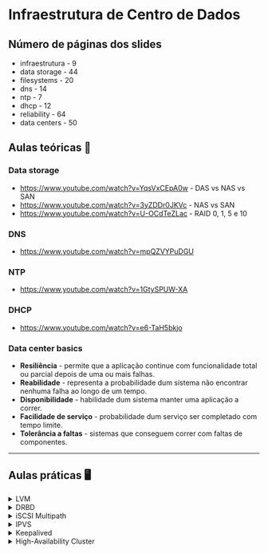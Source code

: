 # Infraestrutura de Centro de Dados

## Número de páginas dos slides

- infraestrutura - 9
- data storage - 44
- filesystems - 20
- dns - 14
- ntp - 7
- dhcp - 12
- reliability - 64
- data centers - 50

## Aulas teóricas 📕

### Data storage

- https://www.youtube.com/watch?v=YqsVxCEpA0w - DAS vs NAS vs SAN
- https://www.youtube.com/watch?v=3yZDDr0JKVc - NAS vs SAN
- https://www.youtube.com/watch?v=U-OCdTeZLac - RAID 0, 1, 5 e 10

### DNS

- https://www.youtube.com/watch?v=mpQZVYPuDGU

### NTP

- https://www.youtube.com/watch?v=1GtySPUW-XA

### DHCP

- https://www.youtube.com/watch?v=e6-TaH5bkjo

### Data center basics

- **Resiliência** - permite que a aplicação continue com funcionalidade total ou parcial depois de uma ou mais falhas.
- **Reabilidade** - representa a probabilidade dum sistema não encontrar nenhuma falha ao longo de um tempo. 
- **Disponibilidade** - habilidade dum sistema manter uma aplicação a correr.
- **Facilidade de serviço** - probabilidade dum serviço ser completado com tempo limite.
- **Tolerância a faltas** - sistemas que conseguem correr com faltas de componentes.

---

## Aulas práticas 🖥

<details>
<summary>LVM</summary>

### Logic Volume Manager

O ***LVM*** é uma ferramenta disponível no kernel do Linux para gestão de volumes lógicos. Ao originar uma camada de abstracção sobre o armazenamento físico, faz com que a criação e gestão de volumes lógicos seja mais flexível e dinâmica.

### Algumas vantagens
  
- Redimensionamento sem necessidade de refazer as partições.
- Nomes dos dispositivos personalizados pelo utilizador.
- Disk Striping, para aumento das velocidades de leitura e escrita (maior performance I/O).
- Mirroring volumes, para redundância dos dados.
- Volume Snapshots, para backups consistentes ou para testar alterações sem afectar os dados reais.

</details>

<details>
<summary>DRBD</summary>

### Distributed Replicated Block Device

O ***DRBD*** é utilizado para construção de clusters de alta disponibilidade, onde os dados devem ser replicados em mais de um local.

Os dados são gravados em dispositivos físicos comuns como HDs IDE e SATA, mas através do módulo do DRBD é criado um dispositivo de bloco, que gravará os dados via rede, num ou mais dispositivos físicos reais.

O DRBD trabalha como se fosse um RAID 1, mas em rede, ou seja, terás o teu dispositivo espelhado de uma máquina para outra via rede.

### Vantagens

- Fornece alta disponibilidade e integridade de dados nos 2 servidores em caso de falha de hardware ou sistema.
- Garante a integridade dos dados reforçando *write consistency* no nó primário e secundário.

### Desvantagens

- Fornece apenas um método para duplicar dados entre os nós. Os nós secundários não podem usar o dispositivo DRBD enquanto os dados estão a ser replicados.
- Não pode fornecer escalabilidade, pois os nós secundários não têm acesso aos dados secundários.

### Uso recomendado

- Situações de alta disponibilidade em que o acesso simultâneo aos dados não é necessário, mas o acesso instantâneo aos dados ativos no caso de falha do sistema ou hardware é necessário.

### Arquitetura

<img src="https://i.imgur.com/Bpv61hI.png" alt="drawing" width="500"/>

</details>

<details>
<summary>iSCSI Multipath</summary>

### Internet Small Computer System Interface

O ***iSCSI multipathing*** configura várias rotas entre um servidor e seus dispositivos de armazenamento para manter uma conexão constante e **equilibrar a carga de tráfego**. O software *multipathing* lida com todas as solicitações de entrada e saída e transmite-as no melhor caminho possível. O tráfego dos servidores host é transportado para o armazenamento compartilhado usando o protocolo *iSCSI* que empacota comandos *SCSI* em pacotes *iSCSI* e os transmite na rede *Ethernet*.

O *multipath iSCSI* fornece *failover*. No caso de falha de um caminho ou de qualquer um de seus componentes, o servidor seleciona outro caminho disponível. Além do *failover* de caminho, o balanceamento de carga de vários caminhos distribui as cargas de armazenamento em vários caminhos físicos para reduzir ou remover possíveis *bottlenecks* (uma aplicação possui um *bottleneck* quando está limitada por um único componente).

### Arquitetura

<img src="https://i.imgur.com/8dFEgyx.png" alt="drawing" width="500"/>

</details>

<details>
<summary>IPVS</summary>

### IP Virtual Server

O ***IPVS*** é incorporado no *LVS* (Linux Virtual Server), onde é executado num host e atua como um **balanceador de carga** na frente dum *cluster* de servidores reais. O *IPVS* pode direcionar solicitações de serviços baseados em *TCP* e *UDP* para os servidores reais e fazer com que os serviços dos servidores reais apareçam como serviços virtuais num único endereço IP.

### Vantagens

- Facilidades a serem simplificadas, economia de espaço, de tempo e custos.
- Gestão centralizada e compatibilidade total com aplicativos.
- Confiabilidade e disponibilidade - a falha do software não afeta os outros serviços.
- Balanceamento de carga: toda a máquina virtual é encapsulada. Assim, torna-se fácil mudar a plataforma da máquina virtual e aumentar seu desempenho.
- Redução de custos com pessoal, energia e refrigeração, uma vez que temos menos equipamento físico.

### Desvantagens

- Quando o servidor ficar offline, todos os sites hospedados por ele também ficarão inativos.
- Gestão - ambientes virtuais precisam ser instanciados (criar instâncias em máquinas virtuais), monitorizados, configurados e guardados.
- Desempenho - não existem métodos consolidados para medir o desempenho de ambientes virtualizados.
- Grande consumo de RAM já que cada máquina virtual ocupará uma área separada da mesma, e grande consumo de disco uma vez que guarda todos os arquivos de cada sistema operativo instalado em cada uma das máquinas virtuais.

### Arquitetura

<img src="https://i.imgur.com/P711jay.png" alt="drawing" width="500"/>

</details>

<details>
<summary>Keepalived</summary>

### Keepalived

O ***Keepalived*** fornece estruturas para **balanceamento de carga** e **alta disponibilidade**. A estrutura de balanceamento de carga depende do conhecido e amplamente usado módulo de kernel **Linux Virtual Server (IPVS)**. *Keepalived* implementa um conjunto de *health checkers* para manter e gerir de forma dinâmica e adaptativa *pools* de servidores com carga balanceada de acordo com sua "saúde". A alta disponibilidade é alcançada pelo *Virtual Redundancy Routing Protocol* (VRRP). *VRRP* é uma peça fundamental para *failover* do *router*.

### Arquitetura

<img src="https://i.imgur.com/oIUJcxp.png" alt="drawing" width="500"/>
</details>

<details>
<summary>High-Availability Cluster</summary>

### High-Availability Cluster

Um ***High-Availability Cluster*** é um grupo de hosts que age como um único sistema e fornece tempo de atividade contínuo.

Os *High-Availability Clusters* costumam ser usados para fins de **balanceamento de carga**, **backup** e ***failover***. Para configurar adequadamente um HA, todos os hosts do cluster devem ter acesso ao mesmo armazenamento partilhado. Isso permite que as VMs num determinado host façam *failover* para outro host sem qualquer tempo de inatividade em caso de falha.

Os clusters de HA podem variar de dois a dezenas de nós, mas os administradores de armazenamento devem ser cautelosos com o número de VMs e hosts que adicionam a um cluster de HA porque muitos podem complicar o balanceamento de carga.

### Arquitetura

<img src="https://i.imgur.com/wr8kcD3.png" alt="drawing" width="500"/>
<img src="https://i.imgur.com/rIICFmb.png" alt="drawing" width="500"/>

</details>